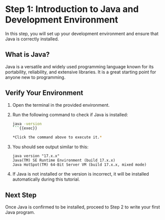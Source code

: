 # Step 1: Introduction to Java and Development Environment

In this step, you will set up your development environment and ensure that Java is correctly installed.

## What is Java?

Java is a versatile and widely used programming language known for its portability, reliability, and extensive libraries. It is a great starting point for anyone new to programming.

## Verify Your Environment

1. Open the terminal in the provided environment.
2. Run the following command to check if Java is installed:

   ```bash
   java -version
   ```{{exec}}

   *Click the command above to execute it.*

3. You should see output similar to this:

   ```
   java version "17.x.x"
   Java(TM) SE Runtime Environment (build 17.x.x)
   Java HotSpot(TM) 64-Bit Server VM (build 17.x.x, mixed mode)
   ```

4. If Java is not installed or the version is incorrect, it will be installed automatically during this tutorial.

## Next Step

Once Java is confirmed to be installed, proceed to Step 2 to write your first Java program.